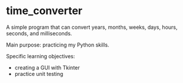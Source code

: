 # time_converter
A simple program that can convert years, months, weeks, days, hours, seconds, and milliseconds.

Main purpose: practicing my Python skills.

Specific learning objectives:
- creating a GUI with Tkinter
- practice unit testing
